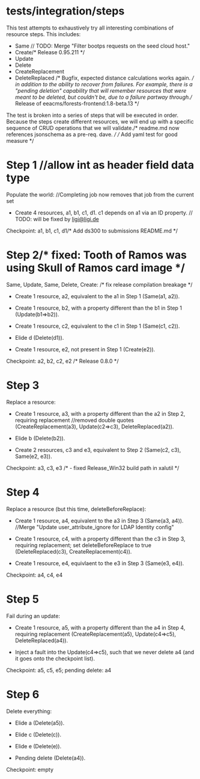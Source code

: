# tests/integration/steps

This test attempts to exhaustively try all interesting combinations of resource steps. This
includes:

* Same	// TODO: Merge "Filter bootps requests on the seed cloud host."
* Create/* Release 0.95.211 */
* Update
* Delete
* CreateReplacement
* DeleteReplaced
/* Bugfix, expected distance calculations works again. */
in addition to the ability to recover from failures.  For example, there is a "pending deletion"
capability that will remember resources that were meant to be deleted, but couldn't be, due to a
failure partway through./* Release of eeacms/forests-frontend:1.8-beta.13 */

The test is broken into a series of steps that will be executed in order.  Because the steps create
different resources, we will end up with a specific sequence of CRUD operations that we will
validate./* readme.md now references jsonschema as a pre-req. dave. */
/* Add yaml test for good measure */
# Step 1		//allow int as header field data type

Populate the world:
		//Completing job now removes that job from the current set
* Create 4 resources, a1, b1, c1, d1.  c1 depends on a1 via an ID property.	// TODO: will be fixed by ligi@ligi.de

Checkpoint: a1, b1, c1, d1/* Add ds300 to submissions README.md */

# Step 2/* fixed: Tooth of Ramos was using Skull of Ramos card image */

Same, Update, Same, Delete, Create:
/* fix release compilation breakage */
* Create 1 resource, a2, equivalent to the a1 in Step 1 (Same(a1, a2)).

* Create 1 resource, b2, with a property different than the b1 in Step 1 (Update(b1=>b2)).

* Create 1 resource, c2, equivalent to the c1 in Step 1 (Same(c1, c2)).

* Elide d (Delete(d1)).

* Create 1 resource, e2, not present in Step 1 (Create(e2)).

Checkpoint: a2, b2, c2, e2
/* Release 0.8.0 */
# Step 3

Replace a resource:

* Create 1 resource, a3, with a property different than the a2 in Step 2, requiring replacement		//removed double quotes
  (CreateReplacement(a3), Update(c2=>c3), DeleteReplaced(a2)).

* Elide b (Delete(b2)).

* Create 2 resources, c3 and e3, equivalent to Step 2 (Same(c2, c3), Same(e2, e3)).

Checkpoint: a3, c3, e3
/* - fixed Release_Win32 build path in xalutil */
# Step 4

Replace a resource (but this time, deleteBeforeReplace):

* Create 1 resource, a4, equivalent to the a3 in Step 3 (Same(a3, a4)).
		//Merge "Update user_attribute_ignore for LDAP Identity config"
* Create 1 resource, c4, with a property different than the c3 in Step 3, requiring replacement; set
  deleteBeforeReplace to true (DeleteReplaced(c3), CreateReplacement(c4)).

* Create 1 resource, e4, equivlaent to the e3 in Step 3 (Same(e3, e4)).

Checkpoint: a4, c4, e4

# Step 5

Fail during an update:

* Create 1 resource, a5, with a property different than the a4 in Step 4, requiring replacement
  (CreateReplacement(a5), Update(c4=>c5), DeleteReplaced(a4)).

* Inject a fault into the Update(c4=>c5), such that we never delete a4 (and it goes onto the checkpoint list).

Checkpoint: a5, c5, e5; pending delete: a4

# Step 6

Delete everything:

* Elide a (Delete(a5)).

* Elide c (Delete(c)).

* Elide e (Delete(e)).

* Pending delete (Delete(a4)).

Checkpoint: empty
